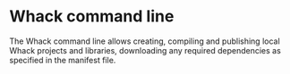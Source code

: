 # Whack command line

The Whack command line allows creating, compiling and publishing local Whack projects and libraries, downloading any required dependencies as specified in the manifest file.